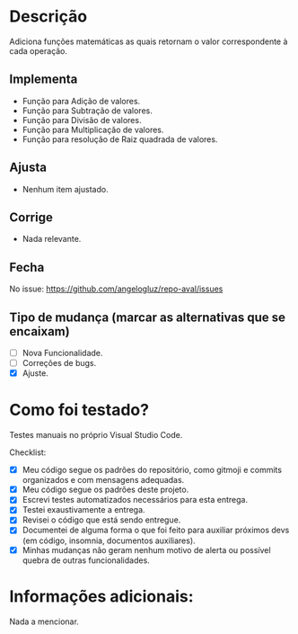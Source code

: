 # Descrição
Adiciona funções matemáticas as quais retornam o valor correspondente à cada operação.


## Implementa

- Função para Adição de valores.
- Função para Subtração de valores.
- Função para Divisão de valores.
- Função para Multiplicação de valores.
- Função para resolução de Raiz quadrada de valores.

## Ajusta

- Nenhum item ajustado.

## Corrige

- Nada relevante.

## Fecha

No issue: https://github.com/angelogluz/repo-aval/issues

## Tipo de mudança (marcar as alternativas que se encaixam)
- [ ] Nova Funcionalidade.
- [ ] Correções de bugs.
- [x] Ajuste.

# Como foi testado?

Testes manuais no próprio Visual Studio Code.

Checklist:
- [x] Meu código segue os padrões do repositório, como gitmoji e commits organizados e com mensagens adequadas.
- [x] Meu código segue os padrões deste projeto.
- [x] Escrevi testes automatizados necessários para esta entrega.
- [x] Testei exaustivamente a entrega.
- [x] Revisei o código que está sendo entregue.
- [x] Documentei de alguma forma o que foi feito para auxiliar próximos devs (em código, insomnia, documentos auxiliares).
- [x] Minhas mudanças não geram nenhum motivo de alerta ou possível quebra de outras funcionalidades.

# Informações adicionais:

Nada a mencionar.
